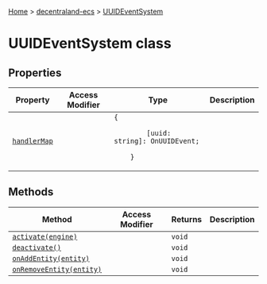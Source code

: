[Home](./index) &gt; [decentraland-ecs](./decentraland-ecs.md) &gt; [UUIDEventSystem](./decentraland-ecs.uuideventsystem.md)

# UUIDEventSystem class

## Properties

|  Property | Access Modifier | Type | Description |
|  --- | --- | --- | --- |
|  [`handlerMap`](./decentraland-ecs.uuideventsystem.handlermap.md) |  | `{`<p/>`        [uuid: string]: OnUUIDEvent;`<p/>`    }` |  |

## Methods

|  Method | Access Modifier | Returns | Description |
|  --- | --- | --- | --- |
|  [`activate(engine)`](./decentraland-ecs.uuideventsystem.activate.md) |  | `void` |  |
|  [`deactivate()`](./decentraland-ecs.uuideventsystem.deactivate.md) |  | `void` |  |
|  [`onAddEntity(entity)`](./decentraland-ecs.uuideventsystem.onaddentity.md) |  | `void` |  |
|  [`onRemoveEntity(entity)`](./decentraland-ecs.uuideventsystem.onremoveentity.md) |  | `void` |  |

